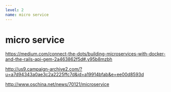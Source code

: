```yaml
---
level: 2
name: micro service
---
```

# micro service

https://medium.com/connect-the-dots/building-microservices-with-docker-and-the-rails-api-gem-2a463862f5d#.y95b8mzbh


http://us9.campaign-archive2.com/?u=a7d94343a0ae3c2a2225ffc7d&id=a19914bfab&e=ee00d8593d

http://www.oschina.net/news/70121/microservice
